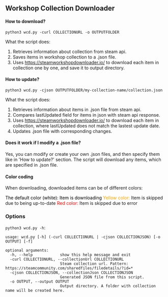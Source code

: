 ## Workshop Collection Downloader

#### How to download?
`python3 wcd.py -curl COLLECTIONURL -o OUTPUTFOLDER`

What the script does:
1. Retrieves information about collection from steam api.
2. Saves items in workshop collection to a .json file.
3. Uses https://steamworkshopdownloader.io/ to download each item in collection one by one, and save it to output directory.

#### How to update?
`python3 wcd.py -cjson OUTPUTFOLDER/my-collection-name/collection.json`

What the script does:
1. Retrieves information about items in .json file from steam api.
2. Compares lastUpdated field for items in json with steam api response.
3. Uses https://steamworkshopdownloader.io/ to download each item in collection, where lastUpdated does not match the lastest update date.
4. Updates .json file with corresponding changes.

#### Does it work if I modify a .json file?
Yes, you can modify or create your own .json files, and then specify them like in 'How to update?' section.
The script will download any items, which are specified in .json file.

#### Color coding
When downloading, downloaded items can be of different colors:

<span style="color:black">The default color (white): Item is downloading</span>
<span style="color:orange">Yellow color: </span>Item is skipped due to being up-to-date
<span style="color:red">Red color: </span>Item is skipped due to error

### Options
`python3 wcd.py -h`:
```
usage: wcd.py [-h] (-curl COLLECTIONURL | -cjson COLLECTIONJSON) [-o OUTPUT] [-f]

optional arguments:
  -h, --help            show this help message and exit
  -curl COLLECTIONURL, --collectionUrl COLLECTIONURL
                        Steam collection url. Pattern: https://steamcommunity.com/sharedfiles/filedetails/?id=*
  -cjson COLLECTIONJSON, --collectionJson COLLECTIONJSON
                        Generated JSON file from this script.
  -o OUTPUT, --output OUTPUT
                        Output directory. A folder with collection name will be created here.
```
